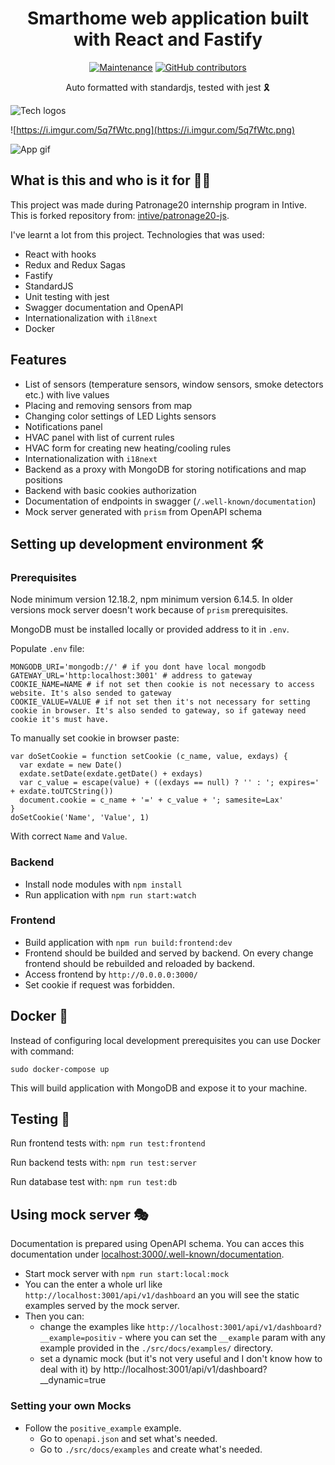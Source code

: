 <h1 align="center">Smarthome web application built with React and Fastify</h1>

<div align="center">

[![Maintenance](https://img.shields.io/badge/Maintained%3F-yes-green.svg)](https://GitHub.com/intive/patronage20-js/graphs/commit-activity)
[![GitHub contributors](https://img.shields.io/github/contributors/intive/patronage20-js.svg)](https://GitHub.com/intive/patronage20-js/graphs/contributors/)

</div>

<div align="center">Auto formatted with standardjs, tested with jest 🎗</div>

![Tech logos](https://i.imgur.com/oRN1FfL.png)

![https://i.imgur.com/5q7fWtc.png](https://i.imgur.com/5q7fWtc.png)

![App gif](https://i.imgur.com/0RxbCgz.gif)

## What is this and who is it for 🤷‍♀️

This project was made during Patronage20 internship program in Intive. This is forked repository from: [intive/patronage20-js](https://github.com/intive/patronage20-js).

I've learnt a lot from this project. Technologies that was used:
- React with hooks
- Redux and Redux Sagas
- Fastify
- StandardJS
- Unit testing with jest
- Swagger documentation and OpenAPI
- Internationalization with `il8next`
- Docker

## Features

- List of sensors (temperature sensors, window sensors, smoke detectors etc.) with live values
- Placing and removing sensors from map
- Changing color settings of LED Lights sensors
- Notifications panel
- HVAC panel with list of current rules
- HVAC form for creating new heating/cooling rules
- Internationalization with `i18next`
- Backend as a proxy with MongoDB for storing notifications and map positions
- Backend with basic cookies authorization
- Documentation of endpoints in swagger (`/.well-known/documentation`)
- Mock server generated with `prism` from OpenAPI schema

## Setting up development environment 🛠

### Prerequisites

Node minimum version 12.18.2, npm minimum version 6.14.5. In older versions mock server doesn't work because of `prism` prerequisites.

MongoDB must be installed locally or provided address to it in `.env`.

Populate `.env` file:

```
MONGODB_URI='mongodb://' # if you dont have local mongodb
GATEWAY_URL='http:localhost:3001' # address to gateway
COOKIE_NAME=NAME # if not set then cookie is not necessary to access website. It's also sended to gateway
COOKIE_VALUE=VALUE # if not set then it's not necessary for setting cookie in browser. It's also sended to gateway, so if gateway need cookie it's must have.
```

To manually set cookie in browser paste:

```
var doSetCookie = function setCookie (c_name, value, exdays) {
  var exdate = new Date()
  exdate.setDate(exdate.getDate() + exdays)
  var c_value = escape(value) + ((exdays == null) ? '' : '; expires=' + exdate.toUTCString())
  document.cookie = c_name + '=' + c_value + '; samesite=Lax'
}
doSetCookie('Name', 'Value', 1)
```

With correct `Name` and `Value`.


### Backend

- Install node modules with `npm install`
- Run application with `npm run start:watch`

### Frontend

- Build application with `npm run build:frontend:dev`
- Frontend should be builded and served by backend. On every change frontend should be rebuilded and reloaded by backend.
- Access frontend by `http://0.0.0.0:3000/`
- Set cookie if request was forbidden.

## Docker 🐋 

Instead of configuring local development prerequisites you can use Docker with command:

```
sudo docker-compose up
```

This will build application with MongoDB and expose it to your machine.

## Testing 🚥

Run frontend tests with: ```npm run test:frontend```

Run backend tests with: ```npm run test:server```

Run database test with: ```npm run test:db```

## Using mock server 🎭

Documentation is prepared using OpenAPI schema. You can acces this documentation under [localhost:3000/.well-known/documentation](localhost:3000/.well-known/documentation).

- Start mock server with `npm run start:local:mock`
- You can the enter a whole url like `http://localhost:3001/api/v1/dashboard` an you will see the static examples served by the mock server.
- Then you can:
  * change the examples like `http://localhost:3001/api/v1/dashboard?__example=positiv` - where you can set the `__example` param
with any example provided in the `./src/docs/examples/` directory.
  * set a dynamic mock (but it's not very useful and I don't know how to deal with it) by http://localhost:3001/api/v1/dashboard?__dynamic=true

### Setting your own Mocks

* Follow the `positive_example` example.
  * Go to `openapi.json` and set what's needed.
  * Go to `./src/docs/examples` and create what's needed.
